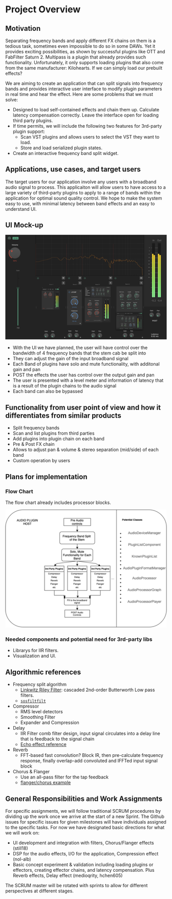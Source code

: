 # Project Overview

## Motivation

Separating frequency bands and apply different FX chains on them is a tedious task, sometimes even impossible to do so in some DAWs. Yet it provides exciting possibilities, as shown by successful plugins like OTT and FabFilter Saturn 2. Multipass is a plugin that already provides such functionality. Unfortunately, it only supports loading plugins that also come from the same manufacturer: Kilohearts. If we can simply load our prebuilt effects?

We are aiming to create an application that can split signals into frequency bands and provides interactive user interface to modify plugin parameters in real time and hear the effect. Here are some problems that we must solve:

- Designed to load self-contained effects and chain them up. Calculate latency compensation correctly. Leave the interface open for loading third party plugins.
- If time permits, we will include the following two features for 3rd-party plugin support:
  - Scan VST plugins and allows users to select the VST they want to load.
  - Store and load serialized plugin states.
- Create an interactive frequency band split widget.

## Applications, use cases, and target users 

The target users for our application involve any users with a broadband audio signal to process. This applicaiton will allow users to have access to a large variety of third-party plugins to apply to a range of bands within the application for optimal sound quality control. We hope to make the system easy to use, with minimal latency between band effects and an easy to understand UI. 

## UI Mock-up
![UI/UX](images/mockup-plugin.png)
- With the UI we have planned, the user will have control over the bandwidth of 4 frequency bands that the stem cab be split into
- They can adjust the gain of the input broadband signal
- Each Band of plugins have solo and mute functionality, with additonal gain and pan
- POST the effects the user has control over the output gain and pan
- The user is presented with a level meter and information of latency that is a result of the plugin chains to the audio signal
- Each band can also be bypassed

## Functionality from user point of view and how it differentiates from similar products 

-	Split frequency bands
-	Scan and list plugins from third parties
-	Add plugins into plugin chain on each band
-	Pre & Post FX chain
-	Allows to adjust pan & volume & stereo separation (mid/side) of each band
-	Custom operation by users

## Plans for implementation

### Flow Chart

The flow chart already includes processor blocks.

![flow_chart](images/FlowASE.drawio.png)

### Needed components and potential need for 3rd-party libs

- Librarys for IIR filters.
- Visualization and UI.

## Algorithmic references 

- Frequency split algorithm 
  - [Linkwitz Riley Filter](https://docs.juce.com/master/classdsp_1_1LinkwitzRileyFilter.html): cascaded 2nd-order Butterworth Low pass filters.
  - [`sosfiltfilt`](https://docs.scipy.org/doc/scipy/reference/generated/scipy.signal.sosfiltfilt.html)
- Compressor
  - RMS level detectors
  - Smoothing Filter
  - Expander and Compression
- Delay
  - IIR Filter comb filter design, input signal circulates into a delay line that is feedback to the signal chain 
  - [Echo effect reference](https://github.com/nxbyte/PythonAudioEffects/blob/master/AudioLib/AudioProcessing.py)
- Reverb
  -	FFT-based fast convolution? Block IR, then pre-calculate frequency response, finally overlap-add convoluted and IFFTed input signal block 
- Chorus & Flanger
  - Use an all-pass filter for the tap feedback
  - [flanger/chorus example](https://github.com/wybiral/python-musical)

## General Responsibilities and Work Assignments

For specific assignments, we will follow traditional SCRUM procedures by dividing up the work once we arrive at the start of a new Sprint. The Github issues for specific issues for given milestones will have individuals assigned to the specific tasks. For now we have designated basic directions for what we will work on:

- UI development and integration with filters, Chorus/Flanger effects (still18)
- DSP for the audio effects, I/O for the application, Compression effect (nol-alb)
- Basic concept experiment & validation including loading plugins or effectors, creating effector chains, and latency compensation. Plus Reverb effects, Delay effect (medioqrity, hchen605)

The SCRUM master will be rotated with sprints to allow for different perspectives at different stages.
